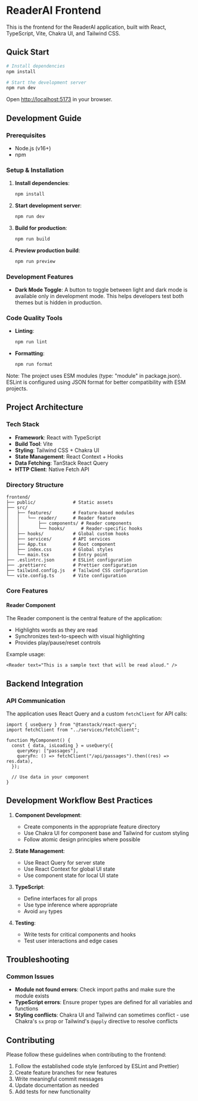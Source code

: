 # ReaderAI Frontend

This is the frontend for the ReaderAI application, built with React, TypeScript, Vite, Chakra UI, and Tailwind CSS.

## Quick Start

```bash
# Install dependencies
npm install

# Start the development server
npm run dev
```

Open [http://localhost:5173](http://localhost:5173) in your browser.

## Development Guide

### Prerequisites

- Node.js (v16+)
- npm

### Setup & Installation

1. **Install dependencies**:

   ```bash
   npm install
   ```

2. **Start development server**:

   ```bash
   npm run dev
   ```

3. **Build for production**:

   ```bash
   npm run build
   ```

4. **Preview production build**:
   ```bash
   npm run preview
   ```

### Development Features

- **Dark Mode Toggle**: A button to toggle between light and dark mode is available only in development mode. This helps developers test both themes but is hidden in production.

### Code Quality Tools

- **Linting**:

  ```bash
  npm run lint
  ```

- **Formatting**:
  ```bash
  npm run format
  ```

Note: The project uses ESM modules (type: "module" in package.json). ESLint is configured using JSON format for better compatibility with ESM projects.

## Project Architecture

### Tech Stack

- **Framework**: React with TypeScript
- **Build Tool**: Vite
- **Styling**: Tailwind CSS + Chakra UI
- **State Management**: React Context + Hooks
- **Data Fetching**: TanStack React Query
- **HTTP Client**: Native Fetch API

### Directory Structure

```
frontend/
├── public/              # Static assets
├── src/
│   ├── features/        # Feature-based modules
│   │   └── reader/      # Reader feature
│   │       ├── components/ # Reader components
│   │       └── hooks/      # Reader-specific hooks
│   ├── hooks/           # Global custom hooks
│   ├── services/        # API services
│   ├── App.tsx          # Root component
│   ├── index.css        # Global styles
│   └── main.tsx         # Entry point
├── .eslintrc.json       # ESLint configuration
├── .prettierrc          # Prettier configuration
├── tailwind.config.js   # Tailwind CSS configuration
└── vite.config.ts       # Vite configuration
```

### Core Features

#### Reader Component

The Reader component is the central feature of the application:

- Highlights words as they are read
- Synchronizes text-to-speech with visual highlighting
- Provides play/pause/reset controls

Example usage:

```tsx
<Reader text="This is a sample text that will be read aloud." />
```

## Backend Integration

### API Communication

The application uses React Query and a custom `fetchClient` for API calls:

```tsx
import { useQuery } from "@tanstack/react-query";
import fetchClient from "../services/fetchClient";

function MyComponent() {
  const { data, isLoading } = useQuery({
    queryKey: ["passages"],
    queryFn: () => fetchClient("/api/passages").then((res) => res.data),
  });

  // Use data in your component
}
```

## Development Workflow Best Practices

1. **Component Development**:
   - Create components in the appropriate feature directory
   - Use Chakra UI for component base and Tailwind for custom styling
   - Follow atomic design principles where possible

2. **State Management**:
   - Use React Query for server state
   - Use React Context for global UI state
   - Use component state for local UI state

3. **TypeScript**:
   - Define interfaces for all props
   - Use type inference where appropriate
   - Avoid `any` types

4. **Testing**:
   - Write tests for critical components and hooks
   - Test user interactions and edge cases

## Troubleshooting

### Common Issues

- **Module not found errors**: Check import paths and make sure the module exists
- **TypeScript errors**: Ensure proper types are defined for all variables and functions
- **Styling conflicts**: Chakra UI and Tailwind can sometimes conflict - use Chakra's `sx` prop or Tailwind's `@apply` directive to resolve conflicts

## Contributing

Please follow these guidelines when contributing to the frontend:

1. Follow the established code style (enforced by ESLint and Prettier)
2. Create feature branches for new features
3. Write meaningful commit messages
4. Update documentation as needed
5. Add tests for new functionality
